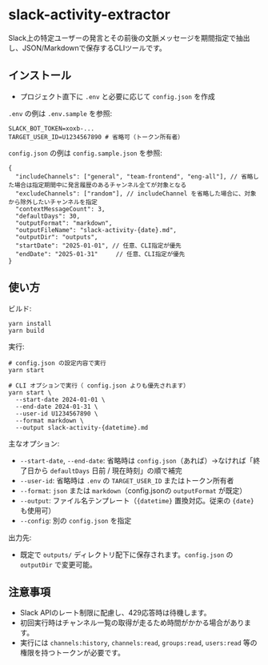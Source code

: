 slack-activity-extractor
========================

Slack上の特定ユーザーの発言とその前後の文脈メッセージを期間指定で抽出し、JSON/Markdownで保存するCLIツールです。

インストール
------------

- プロジェクト直下に `.env` と必要に応じて `config.json` を作成

`.env` の例は `.env.sample` を参照:

```
SLACK_BOT_TOKEN=xoxb-...
TARGET_USER_ID=U1234567890 # 省略可（トークン所有者）
```

`config.json` の例は `config.sample.json` を参照:

```
{
  "includeChannels": ["general", "team-frontend", "eng-all"], // 省略した場合は指定期間中に発言履歴のあるチャンネル全てが対象となる
  "excludeChannels": ["random"], // includeChannel を省略した場合に、対象から除外したいチャンネルを指定
  "contextMessageCount": 3,
  "defaultDays": 30,
  "outputFormat": "markdown",
  "outputFileName": "slack-activity-{date}.md",
  "outputDir": "outputs",
  "startDate": "2025-01-01", // 任意、CLI指定が優先
  "endDate": "2025-01-31"     // 任意、CLI指定が優先
}
```

使い方
------

ビルド:

```
yarn install
yarn build
```

実行:

```
# config.json の設定内容で実行
yarn start

# CLI オプションで実行（ config.json よりも優先されます）
yarn start \
  --start-date 2024-01-01 \
  --end-date 2024-01-31 \
  --user-id U1234567890 \
  --format markdown \
  --output slack-activity-{datetime}.md
```

主なオプション:

- `--start-date`, `--end-date`: 省略時は `config.json`（あれば）→なければ「終了日から `defaultDays` 日前 / 現在時刻」の順で補完
- `--user-id`: 省略時は `.env` の `TARGET_USER_ID` またはトークン所有者
- `--format`: `json` または `markdown`（config.jsonの `outputFormat` が既定）
- `--output`: ファイル名テンプレート（`{datetime}` 置換対応。従来の `{date}` も使用可）
- `--config`: 別の `config.json` を指定
  
出力先:
- 既定で `outputs/` ディレクトリ配下に保存されます。`config.json` の `outputDir` で変更可能。

注意事項
--------

- Slack APIのレート制限に配慮し、429応答時は待機します。
- 初回実行時はチャンネル一覧の取得が走るため時間がかかる場合があります。
- 実行には `channels:history`, `channels:read`, `groups:read`, `users:read` 等の権限を持つトークンが必要です。
